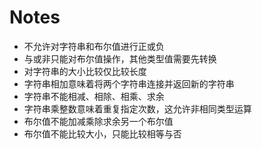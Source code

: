 # Notes

- 不允许对字符串和布尔值进行正或负
- 与或非只能对布尔值操作，其他类型值需要先转换
- 对字符串的大小比较仅比较长度
- 字符串相加意味着将两个字符串连接并返回新的字符串
- 字符串不能相减、相除、相乘、求余
- 字符串乘整数意味着重复指定次数，这允许非相同类型运算
- 布尔值不能加减乘除求余另一个布尔值
- 布尔值不能比较大小，只能比较相等与否